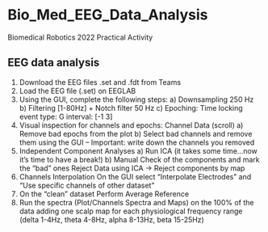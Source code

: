 # Bio_Med_EEG_Data_Analysis

Biomedical Robotics 2022 Practical Activity

## EEG data analysis

1. Download the EEG files .set and .fdt from Teams
2. Load the EEG file (.set) on EEGLAB
3. Using the GUI, complete the following steps: a) Downsampling 250 Hz b) Filtering [1-80Hz] + Notch filter 50 Hz c) Epoching: Time locking event type: G interval: [-1 3]
4. Visual inspection for channels and epochs: Channel Data (scroll) a) Remove bad epochs from the plot b) Select bad channels and remove them using the GUI – Important: write down the channels you removed
5. Independent Component Analyses a) Run ICA (it takes some time…now it’s time to have a break!) b) Manual Check of the components and mark the “bad” ones Reject Data using ICA -> Reject components by map
6. Channels Interpolation On the GUI select “Interpolate Electrodes” and “Use specific channels of other dataset”
7. On the “clean” dataset Perform Average Reference
8. Run the spectra (Plot/Channels Spectra and Maps) on the 100% of the data adding one scalp map for each physiological frequency range (delta 1-4Hz, theta 4-8Hz, alpha 8-13Hz, beta 15-25Hz)
